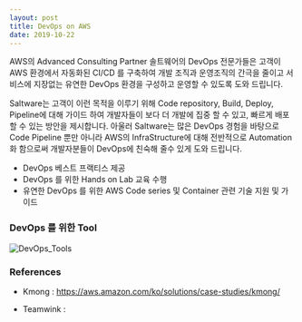```yaml
---
layout: post
title: DevOps on AWS
date: 2019-10-22
---
```




AWS의 Advanced Consulting Partner 솔트웨어의 DevOps 전문가들은 고객이 AWS 환경에서 자동화된 CI/CD 를 구축하여 개발 조직과 운영조직의 간극을 줄이고 서비스에 지장없는 유연한 DevOps 환경을 구성하고 운영할 수 있도록 도와 드립니다.

Saltware는 고객이 이런 목적을 이루기 위해 Code repository, Build, Deploy, Pipeline에 대해 가이드 하여 개발자들이 보다 더 개발에 집중 할 수 있고, 빠르게 배포할 수 있는 방안을 제시합니다. 아울러 Saltware는 많은 DevOps 경험을 바탕으로 Code Pipeline 뿐만 아니라 AWS의 InfraStructure에 대해 전반적으로 Automation화 함으로써 개발자분들이 DevOps에 친숙해 줄수 있게 도와 드립니다.


- DevOps 베스트 프랙티스 제공
- DevOps 를 위한 Hands on Lab 교육 수행
- 유연한 DevOps 를 위한 AWS Code series 및 Container 관련 기술 지원 및 가이드



### DevOps 를 위한 Tool

![DevOps_Tools](https://user-images.githubusercontent.com/29446742/67265214-2b721e80-f4e8-11e9-94f0-ffa254ee3700.png)


### References 

- Kmong :  https://aws.amazon.com/ko/solutions/case-studies/kmong/ 
  
- Teamwink :
